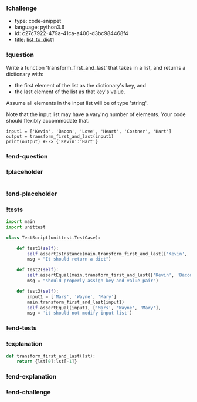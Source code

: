 ### !challenge

* type: code-snippet
* language: python3.6
* id: c27c7922-479a-41ca-a400-d3bc984468f4
* title: list_to_dict1

### !question


Write a function 'transform_first_and_last' that takes in a list, and returns a dictionary with:
* the first element of the list as the dictionary's key, and
* the last element of the list as that key's value.

Assume all elements in the input list will be of type 'string'.

Note that the input list may have a varying number of elements. Your code should flexibly accommodate that.

```
input1 = ['Kevin', 'Bacon', 'Love', 'Heart', 'Costner', 'Hart']
output = transform_first_and_last(input1)
print(output) #--> {'Kevin':'Hart'}

```

### !end-question

### !placeholder

```python

```

### !end-placeholder

### !tests

```python
import main
import unittest

class TestScript(unittest.TestCase):

    def test1(self):
        self.assertIsInstance(main.transform_first_and_last(['Kevin', 'Bacon']),dict,
        msg = "It should return a dict")

    def test2(self):
        self.assertEqual(main.transform_first_and_last(['Kevin', 'Bacon', 'Love', 'Heart', 'Costner', 'Hart']), {'Kevin':'Hart'},
        msg = "should properly assign key and value pair")    

    def test3(self):
        input1 = ['Mars', 'Wayne', 'Mary']
        main.transform_first_and_last(input1)
        self.assertEqual(input1, ['Mars', 'Wayne', 'Mary'],
        msg = 'it should not modify input list')

```

### !end-tests

### !explanation
```python
def transform_first_and_last(lst):
    return {lst[0]:lst[-1]}
```
### !end-explanation

### !end-challenge
